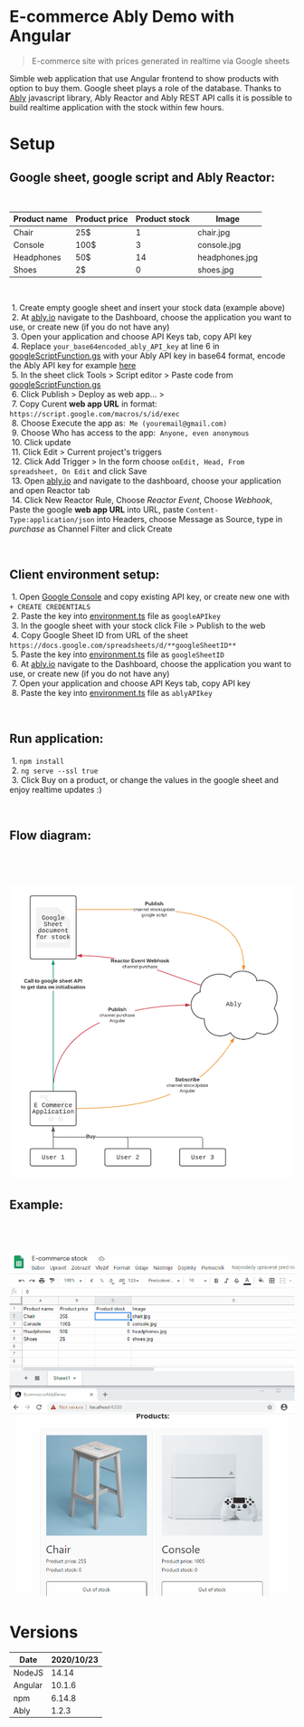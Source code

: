 # E-commerce Ably Demo with Angular

> E-commerce site with prices generated in realtime via Google sheets  

Simble web application that use Angular frontend to show products with option to buy them. Google sheet plays a role of the database. Thanks to [Ably](https://www.ably.io/) javascript library, Ably Reactor and Ably REST API calls it is possible to build realtime application with the stock within few hours.

# Setup

## Google sheet, google script and Ably Reactor:

&nbsp;  

| Product name | Product price | Product stock | Image |
|-|-|-|-|
| Chair | 25$ | 1 | chair.jpg |
| Console | 100$ | 3 | console.jpg |
| Headphones | 50$ | 14 | headphones.jpg |
| Shoes | 2$ | 0 | shoes.jpg |


&nbsp;  

&nbsp;1. Create empty google sheet and insert your stock data (example above)  
&nbsp;2. At [ably.io](https://www.ably.io/) navigate to the Dashboard, choose the application you want to use, or create new (if you do not have any)  
&nbsp;3. Open your application and choose API Keys tab, copy API key  
&nbsp;4. Replace `your_base64encoded_ably_API_key` at line 6 in [googleScriptFunction.gs](/src/assets/googleScriptFunction.gs) with your Ably API key in base64 format, encode the Ably API key for example [here](https://www.base64encode.org/)  
&nbsp;5. In the sheet click Tools > Script editor > Paste code from [googleScriptFunction.gs](/src/assets/googleScriptFunction.gs)  
&nbsp;6. Click Publish > Deploy as web app... >  
&nbsp;7. Copy Curent **web app URL** in format:&nbsp; `https://script.google.com/macros/s/id/exec`  
&nbsp;8. Choose Execute the app as:&nbsp; `Me (youremail@gmail.com)`   
&nbsp;9. Choose Who has access to the app:&nbsp; `Anyone, even anonymous`  
&nbsp;10. Click update  
&nbsp;11. Click Edit > Current project's triggers  
&nbsp;12. Click Add Trigger > In the form choose&nbsp;`onEdit, Head, From spreadsheet, On Edit` and click Save  
&nbsp;13. Open [ably.io](https://www.ably.io/) and navigate to the dashboard, choose your application and open Reactor tab  
&nbsp;14. Click New Reactor Rule, Choose *Reactor Event*, Choose *Webhook*, Paste the google **web app URL** into URL, paste `Content-Type:application/json` into Headers, choose Message as Source, type in *purchase* as Channel Filter and click Create  

&nbsp;  

## Client environment setup:

&nbsp;1. Open [Google Console](https://console.developers.google.com/apis/credentials) and copy existing API key, or create new one with `+ CREATE CREDENTIALS`  
&nbsp;2. Paste the key into [environment.ts](/src/environments/environment.ts) file as `googleAPIkey`  
&nbsp;3. In the google sheet with your stock click File > Publish to the web  
&nbsp;4. Copy Google Sheet ID from URL of the sheet `https://docs.google.com/spreadsheets/d/**googleSheetID**`  
&nbsp;5. Paste the key into [environment.ts](/src/environments/environment.ts) file as `googleSheetID`  
&nbsp;6. At [ably.io](https://www.ably.io/) navigate to the Dashboard, choose the application you want to use, or create new (if you do not have any)  
&nbsp;7. Open your application and choose API Keys tab, copy API key  
&nbsp;8. Paste the key into [environment.ts](/src/environments/environment.ts) file as `ablyAPIkey`  

&nbsp;  

## Run application:


&nbsp;1. `npm install`  
&nbsp;2. `ng serve --ssl true`  
&nbsp;3. Click Buy on a product, or change the values in the google sheet and enjoy realtime updates :)  

&nbsp;  

## Flow diagram:
&nbsp;  
# ![Flow diagramo](/src/assets/flowdiagram.png "Flow diagram")

## Example:
&nbsp;  
# ![Flow diagramo](/src/assets/example.gif "Example")

# Versions

| Date | 2020/10/23 |
| ------ | ------ |
| NodeJS | 14.14 |
| Angular | 10.1.6 |
| npm | 6.14.8 |
| Ably | 1.2.3 |

